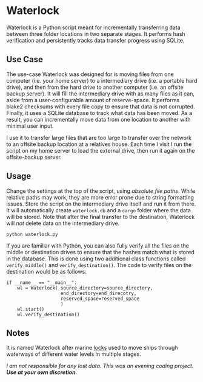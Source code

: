 # Waterlock

Waterlock is a Python script meant for incrementally transferring data between three folder locations in two separate stages. It performs hash verification and persistently tracks data transfer progress using SQLite.


## Use Case
The use-case Waterlock was designed for is moving files from one computer (i.e. your home server) to a intermediary drive (i.e. a portable hard drive), and then from the hard drive to another computer (i.e. an offsite backup server). It will fill the intermediary drive with as many files as it can, aside from a user-configurable amount of reserve-space. It performs blake2 checksums with every file copy to ensure that data is not corrupted. Finally, it uses a SQLite database to track what data has been moved. As a result, you can incrementally move data from one location to another with minimal user input. 

I use it to transfer large files that are too large to transfer over the network to an offsite backup location at a relatives house. Each time I visit I run the script on my home server to load the external drive, then run it again on the offsite-backup server. 


## Usage
Change the settings at the top of the script, using *absolute file paths*. While relative paths may work, they are more error prone due to string formatting issues. Store the script on the intermediary drive itself and run it from there. It will automatically create `waterlock.db` and a `cargo` folder where the data will be stored. Note that after the final transfer to the destination, Waterlock will *not* delete data on the intermediary drive. 

```
python waterlock.py
```

If you are familiar with Python, you can also fully verify all the files on the middle or destination drives to ensure that the hashes match what is stored in the database. This is done using two additional class functions called `verify_middle()` and `verify_destination()`. The code to verify files on the destination would be as follows:

```
if __name__ == "__main__":
    wl = Waterlock( source_directory=source_directory, 
                    end_directory=end_direcotry, 
                    reserved_space=reserved_space
                    )
    wl.start()
    wl.verify_destination()
```


## Notes
It is named Waterlock after marine [locks](https://en.wikipedia.org/wiki/Lock_(water_navigation)) used to move ships through waterways of different water levels in multiple stages. 


*I am not responsible for any lost data. This was an evening coding project. **Use at your own discretion.***